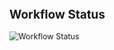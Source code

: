 ## Workflow Status

![Workflow Status](https://img.shields.io/github/actions/workflow/status/BiTGApps/Legacy-Package/BiTGApps.yml?branch=master&label=BiTGApps%20Build&style=for-the-badge)
